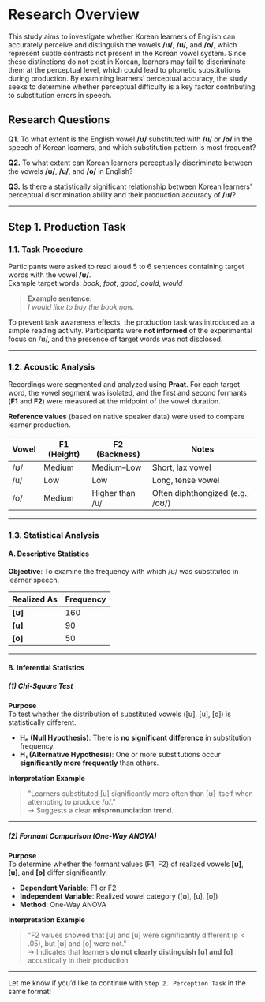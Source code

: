 # Research Overview

This study aims to investigate whether Korean learners of English can accurately perceive and distinguish the vowels **/ʊ/**, **/u/**, and **/o/**, which represent subtle contrasts not present in the Korean vowel system. Since these distinctions do not exist in Korean, learners may fail to discriminate them at the perceptual level, which could lead to phonetic substitutions during production. By examining learners’ perceptual accuracy, the study seeks to determine whether perceptual difficulty is a key factor contributing to substitution errors in speech.

## Research Questions

**Q1.** To what extent is the English vowel **/ʊ/** substituted with **/u/** or **/o/** in the speech of Korean learners, and which substitution pattern is most frequent?

**Q2.** To what extent can Korean learners perceptually discriminate between the vowels **/ʊ/**, **/u/**, and **/o/** in English?

**Q3.** Is there a statistically significant relationship between Korean learners’ perceptual discrimination ability and their production accuracy of **/ʊ/**?

---

## Step 1. Production Task

### 1.1. Task Procedure

Participants were asked to read aloud 5 to 6 sentences containing target words with the vowel **/ʊ/**.  
Example target words: *book*, *foot*, *good*, *could*, *would*

> **Example sentence**:  
> *I would like to buy the book now.*

To prevent task awareness effects, the production task was introduced as a simple reading activity. Participants were **not informed** of the experimental focus on /ʊ/, and the presence of target words was not disclosed.

---

### 1.2. Acoustic Analysis

Recordings were segmented and analyzed using **Praat**. For each target word, the vowel segment was isolated, and the first and second formants (**F1** and **F2**) were measured at the midpoint of the vowel duration.

**Reference values** (based on native speaker data) were used to compare learner production.

| Vowel | F1 (Height) | F2 (Backness) | Notes |
|-------|-------------|----------------|-------|
| /ʊ/   | Medium       | Medium–Low      | Short, lax vowel |
| /u/   | Low          | Low             | Long, tense vowel |
| /o/   | Medium       | Higher than /u/ | Often diphthongized (e.g., /oʊ/) |

---

### 1.3. Statistical Analysis

#### A. Descriptive Statistics

**Objective**: To examine the frequency with which /ʊ/ was substituted in learner speech.

| Realized As | Frequency |
|-------------|-----------|
| **[ʊ]**      | 160       |
| **[u]**      | 90        |
| **[o]**      | 50        |

---

#### B. Inferential Statistics

##### (1) Chi-Square Test

**Purpose**  
To test whether the distribution of substituted vowels ([ʊ], [u], [o]) is statistically different.

- **H₀ (Null Hypothesis)**: There is **no significant difference** in substitution frequency.
- **H₁ (Alternative Hypothesis)**: One or more substitutions occur **significantly more frequently** than others.

**Interpretation Example**  
> "Learners substituted [u] significantly more often than [ʊ] itself when attempting to produce /ʊ/."  
> → Suggests a clear **mispronunciation trend**.

---

##### (2) Formant Comparison (One-Way ANOVA)

**Purpose**  
To determine whether the formant values (F1, F2) of realized vowels **[ʊ]**, **[u]**, and **[o]** differ significantly.

- **Dependent Variable**: F1 or F2
- **Independent Variable**: Realized vowel category ([ʊ], [u], [o])
- **Method**: One-Way ANOVA

**Interpretation Example**  
> "F2 values showed that [ʊ] and [u] were significantly different (p < .05), but [ʊ] and [o] were not."  
> → Indicates that learners **do not clearly distinguish [ʊ] and [o]** acoustically in their production.

---

Let me know if you’d like to continue with `Step 2. Perception Task` in the same format!



